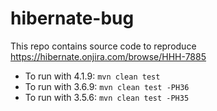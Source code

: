 hibernate-bug
=============

This repo contains source code to reproduce https://hibernate.onjira.com/browse/HHH-7885

* To run with 4.1.9:
```mvn clean test```
* To run with 3.6.9:
```mvn clean test -PH36```
* To run with 3.5.6:
```mvn clean test -PH35```


